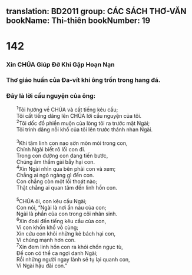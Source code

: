 translation: BD2011
group: CÁC SÁCH THƠ-VĂN
bookName: Thi-thiên 
bookNumber: 19
-------

<div class="title"><h1>142</h1><h3>Xin CHÚA Giúp Ðỡ Khi Gặp Hoạn Nạn</h3><h3>Thơ giáo huấn của Ða-vít khi ông trốn trong hang đá.</h3><h3>Ðây là lời cầu nguyện của ông:</h3></div>
<span class="verse thi_142_1">  <sup>1</sup>Tôi hướng về CHÚA và cất tiếng kêu cầu;<br/>  Tôi cất tiếng dâng lên CHÚA lời cầu nguyện của tôi.<br/></span>
<span class="verse thi_142_2">  <sup>2</sup>Tôi dốc đổ phiền muộn của lòng tôi ra trước mặt Ngài;<br/>  Tôi trình dâng nỗi khổ của tôi lên trước thánh nhan Ngài.<br/><br/></span>
<span class="verse thi_142_3">  <sup>3</sup>Khi tâm linh con nao sờn mòn mỏi trong con,<br/>  Chính Ngài biết rõ lối con đi.<br/>  Trong con đường con đang tiến bước,<br/>  Chúng âm thầm gài bẫy hại con.<br/></span>
<span class="verse thi_142_4">  <sup>4</sup>Xin Ngài nhìn qua bên phải con và xem;<br/>  Chẳng ai ngó ngàng gì đến con.<br/>  Con chẳng còn một lối thoát nào;<br/>  Thật chẳng ai quan tâm đến linh hồn con.<br/><br/></span>
<span class="verse thi_142_5">  <sup>5</sup>CHÚA ôi, con kêu cầu Ngài;<br/>  Con nói, “Ngài là nơi ẩn náu của con;<br/>  Ngài là phần của con trong cõi nhân sinh.<br/></span>
<span class="verse thi_142_6">  <sup>6</sup>Xin đoái đến tiếng kêu cầu của con,<br/>  Vì con khốn khổ vô cùng;<br/>  Xin cứu con khỏi những kẻ bách hại con,<br/>  Vì chúng mạnh hơn con.<br/></span>
<span class="verse thi_142_7">  <sup>7</sup>Xin đem linh hồn con ra khỏi chốn ngục tù,<br/>  Ðể con có thể ca ngợi danh Ngài;<br/>  Rồi những người ngay lành sẽ tụ lại quanh con,<br/>  Vì Ngài hậu đãi con.”<br/></span>
